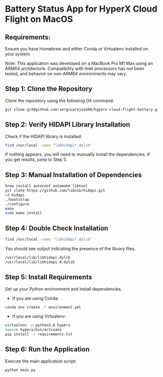 # Battery Status App for HyperX Cloud Flight on MacOS

## Requirements:
Ensure you have Homebrew and either Conda or Virtualenv installed on your system.

Note: This application was developed on a MacBook Pro M1 Max using an ARM64 architecture. Compatibility with Intel processors has not been tested, and behavior on non-ARM64 environments may vary.

## Step 1: Clone the Repository
Clone the repository using the following Git command:
```sh
git clone git@github.com:sergioarojasm98/hyperx-cloud-flight-battery.git
```
## Step 2: Verify HIDAPI Library Installation
Check if the HIDAPI library is installed:
```sh
find /usr/local -name "libhidapi*.dylib"
```
If nothing appears, you will need to manually install the dependencies. If you get results, jump to Step 5.

## Step 3: Manual Installation of Dependencies
```sh
brew install autoconf automake libtool
git clone https://github.com/libusb/hidapi.git
cd hidapi
./bootstrap
./configure
make
sudo make install
```
## Step 4: Double Check Installation 
```sh
find /usr/local -name "libhidapi*.dylib"
```
You should see output indicating the presence of the library files.
```sh
/usr/local/lib/libhidapi.dylib
/usr/local/lib/libhidapi.0.dylib
```
## Step  5: Install Requirements
Set up your Python environment and install dependencies.
* If you are using Conda:
```sh
conda env create -f environment.yml
```
* If you are using Virtualenv:
```sh
virtualenv -p python3.8 hyperx
source hyperx/bin/activate
pip install -r requirements.txt
```
## Step 6: Run the Application
Execute the main application script:
```sh
python main.py
````
